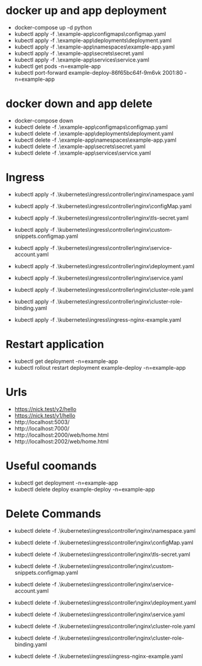 # docker up and app deployment
-   docker-compose up -d python
-   kubectl apply -f .\example-app\configmaps\configmap.yaml
-   kubectl apply -f .\example-app\deployments\deployment.yaml
-   kubectl apply -f .\example-app\namespaces\example-app.yaml
-   kubectl apply -f .\example-app\secrets\secret.yaml
-   kubectl apply -f .\example-app\services\service.yaml
-   kubectl get pods -n=example-app
-   kubectl port-forward example-deploy-86f65bc64f-9m6vk 2001:80 -n=example-app
# docker down and app delete
-   docker-compose down 
-   kubectl delete -f .\example-app\configmaps\configmap.yaml
-   kubectl delete -f .\example-app\deployments\deployment.yaml
-   kubectl delete -f .\example-app\namespaces\example-app.yaml
-   kubectl delete -f .\example-app\secrets\secret.yaml
-   kubectl delete -f .\example-app\services\service.yaml

# Ingress

-   kubectl apply -f .\kubernetes\ingress\controller\nginx\namespace.yaml
-   kubectl apply -f .\kubernetes\ingress\controller\nginx\configMap.yaml
-   kubectl apply -f .\kubernetes\ingress\controller\nginx\tls-secret.yaml
-   kubectl apply -f .\kubernetes\ingress\controller\nginx\custom-snippets.configmap.yaml
-   kubectl apply -f .\kubernetes\ingress\controller\nginx\service-account.yaml
-   kubectl apply -f .\kubernetes\ingress\controller\nginx\deployment.yaml
-   kubectl apply -f .\kubernetes\ingress\controller\nginx\service.yaml
-   kubectl apply -f .\kubernetes\ingress\controller\nginx\cluster-role.yaml
-   kubectl apply -f .\kubernetes\ingress\controller\nginx\cluster-role-binding.yaml

-   kubectl apply -f .\kubernetes\ingress\ingress-nginx-example.yaml

# Restart application
-   kubectl get deployment -n=example-app
-   kubectl rollout restart deployment example-deploy -n=example-app

# Urls
-   https://nick.test/v2/hello
-   https://nick.test/v1/hello
-   http://localhost:5003/
-   http://localhost:7000/
-   http://localhost:2000/web/home.html
-   http://localhost:2002/web/home.html

# Useful coomands
-   kubectl get deployment -n=example-app
-   kubectl delete deploy  example-deploy -n=example-app


# Delete Commands
-   kubectl delete -f .\kubernetes\ingress\controller\nginx\namespace.yaml
-   kubectl delete -f .\kubernetes\ingress\controller\nginx\configMap.yaml
-   kubectl delete -f .\kubernetes\ingress\controller\nginx\tls-secret.yaml
-   kubectl delete -f .\kubernetes\ingress\controller\nginx\custom-snippets.configmap.yaml
-   kubectl delete -f .\kubernetes\ingress\controller\nginx\service-account.yaml
-   kubectl delete -f .\kubernetes\ingress\controller\nginx\deployment.yaml
-   kubectl delete -f .\kubernetes\ingress\controller\nginx\service.yaml
-   kubectl delete -f .\kubernetes\ingress\controller\nginx\cluster-role.yaml
-   kubectl delete -f .\kubernetes\ingress\controller\nginx\cluster-role-binding.yaml

-   kubectl delete -f .\kubernetes\ingress\ingress-nginx-example.yaml